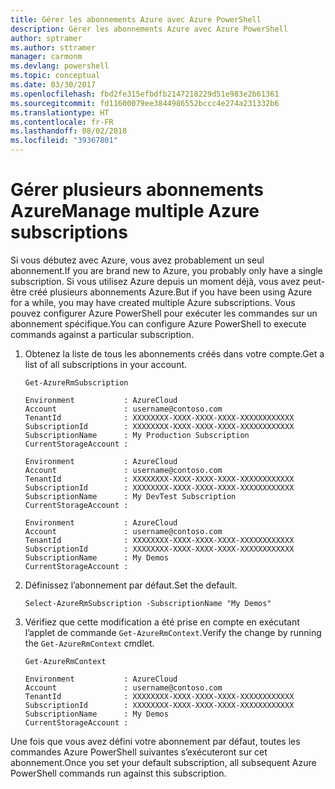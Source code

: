 ```yaml
---
title: Gérer les abonnements Azure avec Azure PowerShell
description: Gérer les abonnements Azure avec Azure PowerShell
author: sptramer
ms.author: sttramer
manager: carmonm
ms.devlang: powershell
ms.topic: conceptual
ms.date: 03/30/2017
ms.openlocfilehash: fbd2fe315efbdfb2147218229d51e983e2b61361
ms.sourcegitcommit: fd11600079ee3844986552bccc4e274a231332b6
ms.translationtype: HT
ms.contentlocale: fr-FR
ms.lasthandoff: 08/02/2018
ms.locfileid: "39367801"
---
```

# <a name="manage-multiple-azure-subscriptions"></a><span data-ttu-id="5a40d-103">Gérer plusieurs abonnements Azure</span><span class="sxs-lookup"><span data-stu-id="5a40d-103">Manage multiple Azure subscriptions</span></span>

<span data-ttu-id="5a40d-104">Si vous débutez avec Azure, vous avez probablement un seul abonnement.</span><span class="sxs-lookup"><span data-stu-id="5a40d-104">If you are brand new to Azure, you probably only have a single subscription.</span></span> <span data-ttu-id="5a40d-105">Si vous utilisez Azure depuis un moment déjà, vous avez peut-être créé plusieurs abonnements Azure.</span><span class="sxs-lookup"><span data-stu-id="5a40d-105">But if you have been using Azure for a while, you may have created multiple Azure subscriptions.</span></span> <span data-ttu-id="5a40d-106">Vous pouvez configurer Azure PowerShell pour exécuter les commandes sur un abonnement spécifique.</span><span class="sxs-lookup"><span data-stu-id="5a40d-106">You can configure Azure PowerShell to execute commands against a particular subscription.</span></span>

1. <span data-ttu-id="5a40d-107">Obtenez la liste de tous les abonnements créés dans votre compte.</span><span class="sxs-lookup"><span data-stu-id="5a40d-107">Get a list of all subscriptions in your account.</span></span>

    ```azurepowershell-interactive
    Get-AzureRmSubscription
    ```

    ```output
    Environment           : AzureCloud
    Account               : username@contoso.com
    TenantId              : XXXXXXXX-XXXX-XXXX-XXXX-XXXXXXXXXXXX
    SubscriptionId        : XXXXXXXX-XXXX-XXXX-XXXX-XXXXXXXXXXXX
    SubscriptionName      : My Production Subscription
    CurrentStorageAccount :

    Environment           : AzureCloud
    Account               : username@contoso.com
    TenantId              : XXXXXXXX-XXXX-XXXX-XXXX-XXXXXXXXXXXX
    SubscriptionId        : XXXXXXXX-XXXX-XXXX-XXXX-XXXXXXXXXXXX
    SubscriptionName      : My DevTest Subscription
    CurrentStorageAccount :

    Environment           : AzureCloud
    Account               : username@contoso.com
    TenantId              : XXXXXXXX-XXXX-XXXX-XXXX-XXXXXXXXXXXX
    SubscriptionId        : XXXXXXXX-XXXX-XXXX-XXXX-XXXXXXXXXXXX
    SubscriptionName      : My Demos
    CurrentStorageAccount :
    ```

2. <span data-ttu-id="5a40d-108">Définissez l’abonnement par défaut.</span><span class="sxs-lookup"><span data-stu-id="5a40d-108">Set the default.</span></span>

    ```azurepowershell-interactive
    Select-AzureRmSubscription -SubscriptionName "My Demos"
    ```

3. <span data-ttu-id="5a40d-109">Vérifiez que cette modification a été prise en compte en exécutant l’applet de commande `Get-AzureRmContext`.</span><span class="sxs-lookup"><span data-stu-id="5a40d-109">Verify the change by running the `Get-AzureRmContext` cmdlet.</span></span>

    ```azurepowershell-interactive
    Get-AzureRmContext
    ```

    ```output
    Environment           : AzureCloud
    Account               : username@contoso.com
    TenantId              : XXXXXXXX-XXXX-XXXX-XXXX-XXXXXXXXXXXX
    SubscriptionId        : XXXXXXXX-XXXX-XXXX-XXXX-XXXXXXXXXXXX
    SubscriptionName      : My Demos
    CurrentStorageAccount :
    ```

<span data-ttu-id="5a40d-110">Une fois que vous avez défini votre abonnement par défaut, toutes les commandes Azure PowerShell suivantes s’exécuteront sur cet abonnement.</span><span class="sxs-lookup"><span data-stu-id="5a40d-110">Once you set your default subscription, all subsequent Azure PowerShell commands run against this subscription.</span></span>
